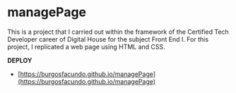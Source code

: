 # managePage

This is a project that I carried out within the framework of the Certified Tech Developer career of Digital House for the subject Front End I.
For this project, I replicated a web page using HTML and CSS.

**DEPLOY**
- [https://burgosfacundo.github.io/managePage](https://burgosfacundo.github.io/managePage)

